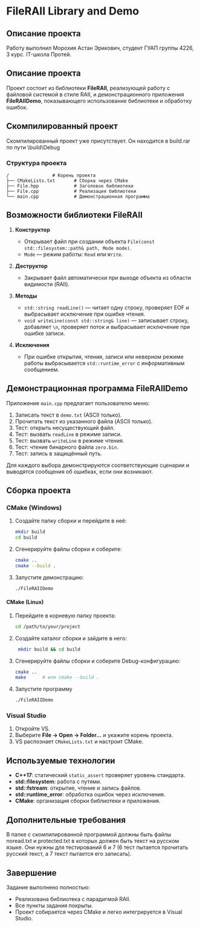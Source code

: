 # FileRAII Library and Demo

## Описание проекта

Работу выполнил Морохия Астан Эрикович, студент ГУАП группы 4226, 3 курс. IT-школа Протей.
## Описание проекта

Проект состоит из библиотеки **FileRAII**, реализующей работу с файловой системой в стиле RAII, и демонстрационного приложения **FileRAIIDemo**, показывающего использование библиотеки и обработку ошибок.

## Скомпилированный проект

Скомпилированный проект уже присутствует. Он находится в build.rar по пути \build\Debug

### Структура проекта

```
/                # Корень проекта
├── CMakeLists.txt       # Сборка через CMake
├── File.hpp             # Заголовок библиотеки
├── File.cpp             # Реализация библиотеки
└── main.cpp             # Демонстрационная программа
```

## Возможности библиотеки FileRAII

1. **Конструктор**

   - Открывает файл при создании объекта `File(const std::filesystem::path& path, Mode mode)`.
   - `Mode` — режим работы: `Read` или `Write`.

2. **Деструктор**

   - Закрывает файл автоматически при выходе объекта из области видимости (RAII).

3. **Методы**

   - `std::string readLine()` — читает одну строку, проверяет EOF и выбрасывает исключение при ошибке чтения.
   - `void writeLine(const std::string& line)` — записывает строку, добавляет `\n`, проверяет поток и выбрасывает исключение при ошибке записи.

4. **Исключения**

   - При ошибке открытия, чтения, записи или неверном режиме работы выбрасывается `std::runtime_error` с информативным сообщением.

## Демонстрационная программа FileRAIIDemo

Приложение `main.cpp` предлагает пользователю меню:

1. Записать текст в `demo.txt` (ASCII только).
2. Прочитать текст из указанного файла (ASCII только).
3. Тест: открыть несуществующий файл.
4. Тест: вызвать `readLine` в режиме записи.
5. Тест: вызвать `writeLine` в режиме чтения.
6. Тест: чтение бинарного файла `zero.bin`.
7. Тест: запись в защищённый путь.

Для каждого выбора демонстрируются соответствующие сценарии и выводятся сообщения об ошибках, если они возникают.

## Сборка проекта

### CMake (Windows)

1. Создайте папку сборки и перейдите в неё:
   ```bash
   mkdir build
   cd build
   ```
2. Сгенерируйте файлы сборки и соберите:
   ```bash
   cmake ..
   cmake --build .
   ```
3. Запустите демонстрацию:
   ```bash
   ./FileRAIIDemo
   ```

#### CMake (Linux)
1. Перейдите в корневую папку проекта:
   ```bash
   cd /path/to/your/project

2. Создайте каталог сборки и зайдите в него:
   ```bash
    mkdir build && cd build

3. Сгенерируйте файлы сборки и соберите Debug-конфигурацию:
   ```bash
   cmake ..
   make      # или cmake --build .

4. Запустите программу
    ```bash
   ./FileRAIIDemo

### Visual Studio

1. Откройте VS.
2. Выберите **File → Open → Folder...** и укажите корень проекта.
3. VS распознает `CMakeLists.txt` и настроит CMake.

## Используемые технологии

- **C++17**: статический `static_assert` проверяет уровень стандарта.
- **std::filesystem**: работа с путями.
- **std::fstream**: открытие, чтение и запись файлов.
- **std::runtime\_error**: обработка ошибок через исключения.
- **CMake**: организация сборки библиотеки и приложения.

## Дополнительные требования

В папке с скомпилированной программой должны быть файлы noread.txt и protected.txt в которых должен быть текст на русском языке. Они нужны для тестирований 6 и 7 (6 тест пытается прочитать русский текст, а 7 текст пытается его записать).

## Завершение

Задание выполнено полностью:

- Реализована библиотека с парадигмой RAII.
- Все пункты задания покрыты.
- Проект собирается через CMake и легко интегрируется в Visual Studio.


